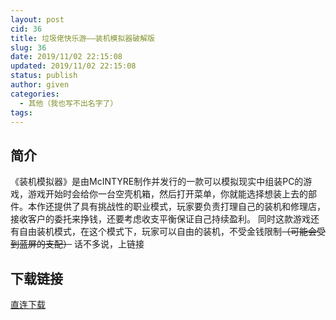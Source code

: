 ```yaml
---
layout: post
cid: 36
title: 垃圾佬快乐游——装机模拟器破解版
slug: 36
date: 2019/11/02 22:15:08
updated: 2019/11/02 22:15:08
status: publish
author: given
categories: 
  - 其他（我也写不出名字了）
tags: 
---
```



## 简介 ##
《装机模拟器》是由McINTYRE制作并发行的一款可以模拟现实中组装PC的游戏，游戏开始时会给你一台空壳机箱，然后打开菜单，你就能选择想装上去的部件。本作还提供了具有挑战性的职业模式，玩家要负责打理自己的装机和修理店，接收客户的委托来挣钱，还要考虑收支平衡保证自己持续盈利。
同时这款游戏还有自由装机模式，在这个模式下，玩家可以自由的装机，不受金钱限制~~（可能会受到蓝屏的支配）~~
话不多说，上链接
## 下载链接 ##
[直连下载][1]


  [1]: http://givenbackup.yes1.cn/PCBuildingSimulator.zip